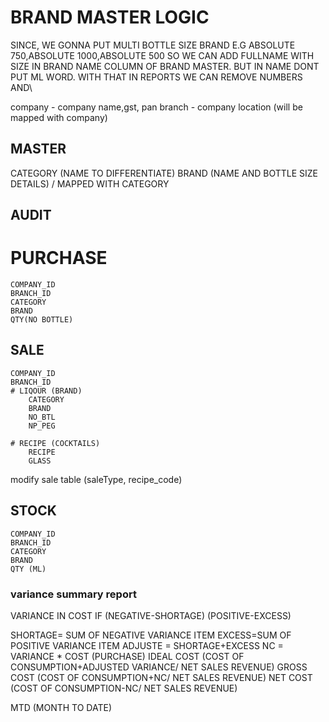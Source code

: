 

# BRAND MASTER LOGIC
SINCE, WE GONNA PUT MULTI BOTTLE SIZE BRAND
E.G ABSOLUTE 750,ABSOLUTE 1000,ABSOLUTE 500
SO WE CAN ADD FULLNAME WITH SIZE IN BRAND NAME COLUMN OF BRAND MASTER. BUT IN NAME DONT PUT ML WORD.
WITH THAT IN REPORTS WE CAN REMOVE NUMBERS AND\


company  - company name,gst, pan 
branch -  company location (will be mapped with company)

## MASTER
CATEGORY (NAME TO DIFFERENTIATE) 
BRAND (NAME AND BOTTLE SIZE DETAILS) /  MAPPED WITH CATEGORY

## AUDIT
# PURCHASE
    COMPANY_ID
    BRANCH_ID
    CATEGORY
    BRAND
    QTY(NO BOTTLE)
    

## SALE
    COMPANY_ID
    BRANCH_ID
    # LIQOUR (BRAND)    
        CATEGORY
        BRAND
        NO_BTL 
        NP_PEG 
        
    # RECIPE (COCKTAILS)
        RECIPE
        GLASS
        
modify sale table (saleType, recipe_code)

## STOCK
    COMPANY_ID
    BRANCH_ID
    CATEGORY
    BRAND
    QTY (ML) 

### variance summary report

VARIANCE IN COST IF (NEGATIVE-SHORTAGE)
(POSITIVE-EXCESS)

SHORTAGE= SUM OF NEGATIVE VARIANCE ITEM
EXCESS=SUM OF POSITIVE VARIANCE ITEM
ADJUSTE = SHORTAGE+EXCESS
NC = VARIANCE * COST (PURCHASE)
IDEAL COST (COST OF CONSUMPTION+ADJUSTED VARIANCE/ NET SALES REVENUE)
GROSS COST (COST OF CONSUMPTION+NC/ NET SALES REVENUE)
NET COST (COST OF CONSUMPTION-NC/ NET SALES REVENUE)


MTD (MONTH TO DATE)
